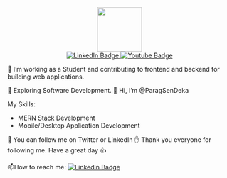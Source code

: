 

<!--
**ParagSenDeka/ParagSenDeka** is a ✨ _special_ ✨ repository because its `README.md` (this file) appears on your GitHub profile.

Here are some ideas to get you started:

- 🔭 I’m currently working on ...
- 🌱 I’m currently learning ...
- 👯 I’m looking to collaborate on ...
- 🤔 I’m looking for help with ...
- 💬 Ask me about ...
- 📫 How to reach me: ...
- 😄 Pronouns: ...
- ⚡ Fun fact: ...
-->


<div id="header" align="center">
  <img src="https://media.giphy.com/media/M9gbBd9nbDrOTu1Mqx/giphy.gif" width="100"/>
</div>

<div id="badges" align="center">
  <a href="https://www.linkedin.com/in/parag-deka-08b24a231">
    <img src="https://img.shields.io/badge/LinkedIn-blue?style=for-the-badge&logo=linkedin&logoColor=white" alt="LinkedIn Badge"/>
  </a>
  <a href="https://youtube.com/@skyisbluexd?si=HYvhI8chqg-oA-Hr">
    <img src="https://img.shields.io/badge/YouTube-red?style=for-the-badge&logo=youtube&logoColor=white" alt="Youtube Badge"/>
  </a>
</div>

:telescope: I’m working as a Student and contributing to frontend and backend for building web applications.

 :seedling: Exploring Software Development.
👋 Hi, I’m @ParagSenDeka

  My Skills:
-  MERN Stack Development
-  Mobile/Desktop Application Development

  
 💞️ You can follow me on Twitter or LinkedIn
 ✋ Thank you everyone for following me.
 Have a great day 👍

 :mailbox:How to reach me: [![Linkedin Badge](https://img.shields.io/badge/LinkedIn-blue?style=for-the-badge&logo=linkedin&logoColor=white)](https://www.linkedin.com/in/parag-deka-08b24a231)

